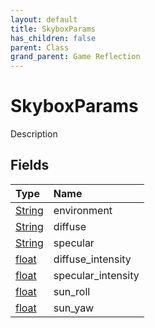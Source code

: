```yaml
---
layout: default
title: SkyboxParams
has_children: false
parent: Class
grand_parent: Game Reflection
---
```

# SkyboxParams
Description 

## Fields

| Type | Name |
|:----------|:--------------|
| [String](/riftbreaker-wiki/docs/game-reflection/components/string/) | environment |
| [String](/riftbreaker-wiki/docs/game-reflection/components/string/) | diffuse |
| [String](/riftbreaker-wiki/docs/game-reflection/components/string/) | specular |
| [float](/riftbreaker-wiki/docs/game-reflection/components/float/) | diffuse_intensity |
| [float](/riftbreaker-wiki/docs/game-reflection/components/float/) | specular_intensity |
| [float](/riftbreaker-wiki/docs/game-reflection/components/float/) | sun_roll |
| [float](/riftbreaker-wiki/docs/game-reflection/components/float/) | sun_yaw |

